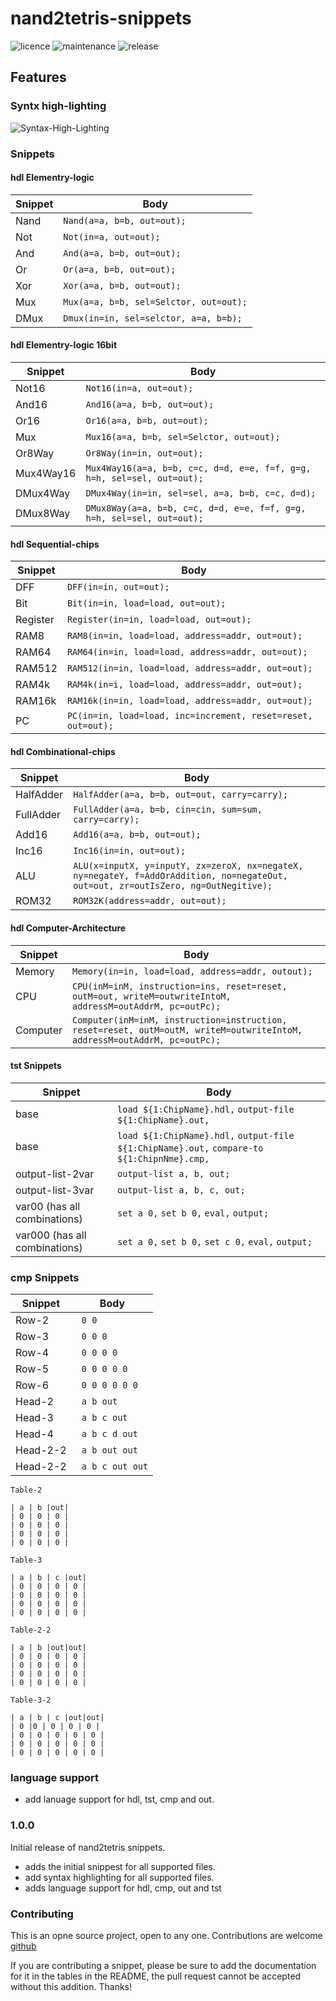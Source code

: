 
# nand2tetris-snippets

  

![licence](https://img.shields.io/bower/l/Mi) ![maintenance](https://img.shields.io/maintenance/yes/2020) ![release](https://img.shields.io/github/v/release/lukeJEdwards/nand2tetris-snippets)
  

## Features

### Syntx high-lighting

![Syntax-High-Lighting](https//github.com/lukeJEdwards/nand2tetris-snippets/blob/master/images/Syntax-high-lighting.PNG?raw=true)

### Snippets

#### hdl Elementry-logic

| Snippet | Body |
| ------- | -------------------------------------- |
| Nand | `Nand(a=a, b=b, out=out);` |
| Not | `Not(in=a, out=out);` |
| And | `And(a=a, b=b, out=out);` |
| Or | `Or(a=a, b=b, out=out);` |
| Xor | `Xor(a=a, b=b, out=out);` |
| Mux | `Mux(a=a, b=b, sel=Selctor, out=out);` |
| DMux | `Dmux(in=in, sel=selctor, a=a, b=b);` |

#### hdl Elementry-logic 16bit
  
| Snippet | Body |
| --------- | ---------------------------------------------------------------------- |
| Not16 | `Not16(in=a, out=out);` |
| And16 | `And16(a=a, b=b, out=out);` |
| Or16 | `Or16(a=a, b=b, out=out);` |
| Mux | `Mux16(a=a, b=b, sel=Selctor, out=out);` |
| Or8Way | `Or8Way(in=in, out=out);` |
| Mux4Way16 | `Mux4Way16(a=a, b=b, c=c, d=d, e=e, f=f, g=g, h=h, sel=sel, out=out);` |
| DMux4Way | `DMux4Way(in=in, sel=sel, a=a, b=b, c=c, d=d);` |
| DMux8Way | `DMux8Way(a=a, b=b, c=c, d=d, e=e, f=f, g=g, h=h, sel=sel, out=out);` |

#### hdl Sequential-chips

| Snippet | Body |
| -------- | ------------------------------------------------------------ |
| DFF | `DFF(in=in, out=out);` |
| Bit | `Bit(in=in, load=load, out=out);` |
| Register | `Register(in=in, load=load, out=out);` |
| RAM8 | `RAM8(in=in, load=load, address=addr, out=out);` |
| RAM64 | `RAM64(in=in, load=load, address=addr, out=out);` |
| RAM512 | `RAM512(in=in, load=load, address=addr, out=out);` |
| RAM4k | `RAM4k(in=i, load=load, address=addr, out=out);` |
| RAM16k | `RAM16k(in=in, load=load, address=addr, out=out);` |
| PC | `PC(in=in, load=load, inc=increment, reset=reset, out=out);` |

#### hdl Combinational-chips

| Snippet | Body |
| --------- | ---------------------------------------------------------------------------------------------------------------------------------- |
| HalfAdder | `HalfAdder(a=a, b=b, out=out, carry=carry);` |
| FullAdder | `FullAdder(a=a, b=b, cin=cin, sum=sum, carry=carry);` |
| Add16 | `Add16(a=a, b=b, out=out);` |
| Inc16 | `Inc16(in=in, out=out);` |
| ALU | `ALU(x=inputX, y=inputY, zx=zeroX, nx=negateX, ny=negateY, f=AddOrAddition, no=negateOut, out=out, zr=outIsZero, ng=OutNegitive);` |
| ROM32 | `ROM32K(address=addr, out=out);` |

#### hdl Computer-Architecture

| Snippet | Body |
| -------- | ------------------------------------------------------------------------------------------------------------------------ |
| Memory | `Memory(in=in, load=load, address=addr, outout);` |
| CPU | `CPU(inM=inM, instruction=ins, reset=reset, outM=out, writeM=outwriteIntoM, addressM=outAddrM, pc=outPc);` |
| Computer | `Computer(inM=inM, instruction=instruction, reset=reset, outM=outM, writeM=outwriteIntoM, addressM=outAddrM, pc=outPc);` |

#### tst Snippets

| Snippet | Body |
| ----------------------------- | ------------------------------------------------------------------------------------------ |
| base | `load ${1:ChipName}.hdl,`  `output-file ${1:ChipName}.out,` |
| base | `load ${1:ChipName}.hdl,`  `output-file ${1:ChipName}.out,`  `compare-to ${1:ChipnNme}.cmp,` |
| output-list-2var | `output-list a, b, out;` |
| output-list-3var | `output-list a, b, c, out;` |
| var00 (has all combinations) | `set a 0,`  `set b 0,`  `eval,`  `output;` |
| var000 (has all combinations) | `set a 0,`  `set b 0,`  `set c 0,`  `eval,`  `output;` |

### cmp Snippets

| Snippet  | Body             |
| -------- | ---------------- |
| Row-2    | ` 0 0`           |
| Row-3    | ` 0 0 0`         |
| Row-4    | ` 0 0 0 0`       |
| Row-5    | ` 0 0 0 0 0`     |
| Row-6    | ` 0 0 0 0 0 0`   |
| Head-2   | ` a b out`       |
| Head-3   | ` a b c out`     |
| Head-4   | ` a b c d out`   |
| Head-2-2 | ` a b out out`   |
| Head-2-2 | ` a b c out out` |

`Table-2`
```
| a | b |out|
| 0 | 0 | 0 |
| 0 | 0 | 0 |
| 0 | 0 | 0 |
| 0 | 0 | 0 |
```

`Table-3`
```
| a | b | c |out|
| 0 | 0 | 0 | 0 |
| 0 | 0 | 0 | 0 |
| 0 | 0 | 0 | 0 |
| 0 | 0 | 0 | 0 |
```
`Table-2-2`
```
| a | b |out|out|
| 0 | 0 | 0 | 0 |
| 0 | 0 | 0 | 0 |
| 0 | 0 | 0 | 0 |
| 0 | 0 | 0 | 0 |
```
`Table-3-2`
```
| a | b | c |out|out|
| 0 |0 | 0 | 0 | 0 |
| 0 | 0 | 0 | 0 | 0 |
| 0 | 0 | 0 | 0 | 0 |
| 0 | 0 | 0 | 0 | 0 |
```

### language support
- add lanuage support for hdl, tst, cmp and out.

### 1.0.0
Initial release of nand2tetris snippets.
- adds the initial snippest for all supported files.
- add syntax highlighting for all supported files.
- adds language support for hdl, cmp, out and tst

### Contributing
This is an opne source project, open to any one. Contributions are welcome [github](https://github.com/lukeJEdwards/nand2tetris-snippets)

If you are contributing a snippet, please be sure to add the documentation for it in the tables in the README, the pull request cannot be accepted without this addition. Thanks!
